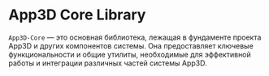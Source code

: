 # App3D Core Library

`App3D-Core` — это основная библиотека, лежащая в фундаменте проекта App3D и других компонентов системы. Она предоставляет ключевые функциональности и общие утилиты, необходимые для эффективной работы и интеграции различных частей системы App3D.